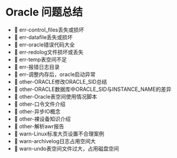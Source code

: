 # Oracle 问题总结

* 📄 err-control_files丢失或损坏
* 📄 err-datafile丢失或损坏
* 📄 err-oracle错误代码大全
* 📄 err-redolog文件损坏或丢失
* 📄 err-temp表空间不足
* 📄 err-报错日志目录
* 📄 err-调整内存后，oracle启动异常
* 📄 other-ORACLE修改ORACLE_SID总结
* 📄 other-ORACLE数据库中ORACLE_SID与INSTANCE_NAME的差异
* 📄 other-Oracle表空间使用情况脚本
* 📄 other-口令文件介绍
* 📄 other-异步IO概念
* 📄 other-裸设备知识介绍
* 📄 other-解析awr报告
* 📄 warn-Linux标准大页设置不合理案例
* 📄 warn-archivelog日志占用空间大
* 📄 warn-undo表空间文件过大，占用磁盘空间

‍

‍
